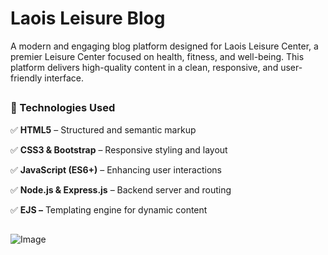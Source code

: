 <div>
<h1 align="left">Laois Leisure Blog</h1>

<p>
  A modern and engaging blog platform designed for Laois Leisure Center, a premier Leisure Center focused on health, fitness, and well-being. This platform delivers high-quality content in a clean, 
  responsive, and user-friendly interface.
</p>

##

<h3>🚀 Technologies Used </h3>

✅ **HTML5** – Structured and semantic markup

✅ **CSS3 & Bootstrap** – Responsive styling and layout

✅ **JavaScript (ES6+)** – Enhancing user interactions

✅ **Node.js & Express.js** – Backend server and routing

✅ **EJS –** Templating engine for dynamic content

##
![Image](https://github.com/user-attachments/assets/36fa3e28-2c72-4c8c-95eb-9665fb3f4e51)

<div/>
